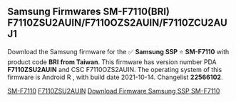 <h2>Samsung Firmwares SM-F7110(BRI) F7110ZSU2AUIN/F7110OZS2AUIN/F7110ZCU2AUJ1</h2>
Download the Samsung firmware for the ✅ <strong>Samsung SSP </strong> ⭐ <strong>SM-F7110</strong> with product code <strong>BRI</strong> <strong> from Taiwan</strong>. This firmware has version number PDA <strong>F7110ZSU2AUIN</strong> and CSC F7110OZS2AUIN. The operating system of this firmware is Android R , with build date 2021-10-14. Changelist <strong>22566102</strong>.


[SM-F7110](https://samfirm.shop/samsung/model/SM-F7110)
[F7110ZSU2AUIN](https://samfirm.shop/samsung/pda/F7110ZSU2AUIN)
[Download Firmware Samsung SSP SM-F7110](https://samfirm.shop/samsung/firmware/464877)
